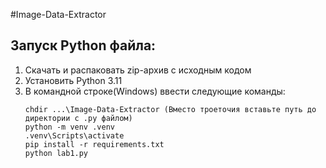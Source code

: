  #Image-Data-Extractor

 ## Запуск Python файла:
 1. Скачать и распаковать zip-архив с исходным кодом
 2. Установить Python 3.11
 3. В командной строке(Windows) ввести следующие команды:
    ```
    chdir ...\Image-Data-Extractor (Вместо троеточия вставьте путь до директории с .py файлом)
    python -m venv .venv
    .venv\Scripts\activate
    pip install -r requirements.txt
    python lab1.py
    ```
